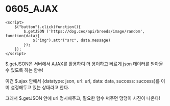 # 0605_AJAX

    <script>
        $("button").click(function(){
            $.getJSON ('https://dog.ceo/api/breeds/image/random', function(data){
                $("img").attr("src", data.message)
            }); 
        });    
    </script>
   
   
  $.getJSON은 서버에서 AJAX를 활용하여 더 용이하고 빠르게 json 데이터를 받아올 수 있도록 하는 함수!
  
  이건 $.ajax 안에서 {datatype: json, url: url, data: data, success: success}를 이미 설정해두고 있는 상태라고 한다.
  
  그래서 $.getJSON 안에 url 명시해주고, 필요한 함수 써주면 댕댕이 사진이 나온다!
  
